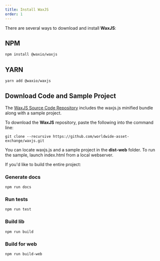 ```yaml
---
title: Install WaxJS
order: 1
---
```


There are several ways to download and install **WaxJS**:

## NPM

```bash
npm install @waxio/waxjs
```

## YARN

```bash
yarn add @waxio/waxjs
```

## Download Code and Sample Project

The <a href="https://github.com/worldwide-asset-exchange/waxjs" target="_blank">WaxJS Source Code Repository</a> includes the <span class="codeSample">waxjs.js</span> minified bundle along with a sample project. 

To download the **WaxJS** repository, paste the following into the command line:

```
git clone --recursive https://github.com/worldwide-asset-exchange/waxjs.git
```

You can locate <span class="codeSample">waxjs.js</span> and a sample project in the **dist-web** folder. To run the sample, launch <span class="codeSample">index.html</span> from a local webserver.

If you'd like to build the entire project:

### Generate docs

``` 
npm run docs
```

### Run tests

``` 
npm run test 
```

### Build lib

``` 
npm run build
```

### Build for web 

``` 
npm run build-web
```





